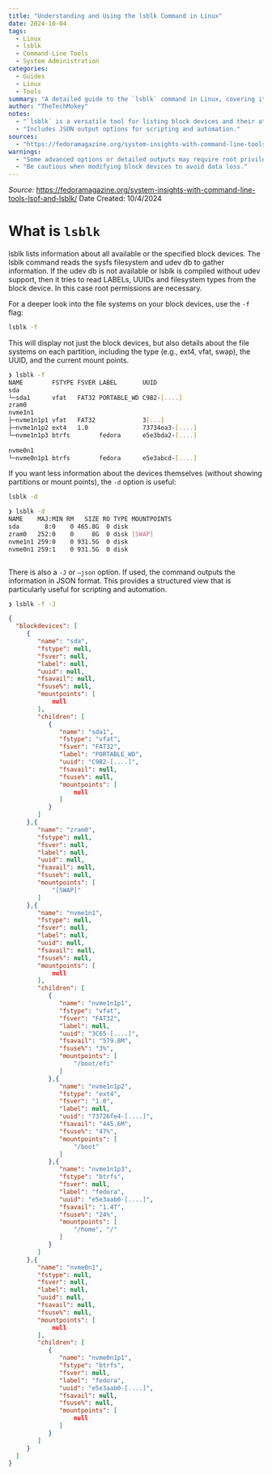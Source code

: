 ```yaml
---
title: "Understanding and Using the lsblk Command in Linux"
date: 2024-10-04
tags:
  - Linux
  - lsblk
  - Command-Line Tools
  - System Administration
categories:
  - Guides
  - Linux
  - Tools
summary: "A detailed guide to the `lsblk` command in Linux, covering its usage, options, and outputs for analyzing block devices and file systems."
author: "TheTechMokey"
notes:
  - "`lsblk` is a versatile tool for listing block devices and their attributes, such as file systems, mount points, and more."
  - "Includes JSON output options for scripting and automation."
sources:
  - "https://fedoramagazine.org/system-insights-with-command-line-tools-lsof-and-lsblk/"
warnings:
  - "Some advanced options or detailed outputs may require root privileges."
  - "Be cautious when modifying block devices to avoid data loss."
---
```



*Source:* https://fedoramagazine.org/system-insights-with-command-line-tools-lsof-and-lsblk/
Date Created: 10/4/2024
# What is `lsblk`
lsblk lists information about all available or the specified block devices. The lsblk  command reads the sysfs filesystem and udev db to gather information. If the udev db is not  available or lsblk is compiled without udev support, then it tries to read LABELs, UUIDs  and filesystem types from the block device. In this case root permissions are necessary.

For a deeper look into the file systems on your block devices, use the `-f` flag:
```bash
lsblk -f
```
This will display not just the block devices, but also details about the file systems on each partition, including the type (e.g., ext4, vfat, swap), the UUID, and the current mount points.

```bash
❯ lsblk -f  
NAME        FSTYPE FSVER LABEL       UUID                                 FSAVAIL FSUSE% MOUNTPOINTS  
sda                                                                                         
└─sda1      vfat   FAT32 PORTABLE_WD C9B2-[....]                                              
zram0                                                                                    [SWAP]  
nvme1n1                                                                                     
├─nvme1n1p1 vfat   FAT32             3[...]                             579.8M          3% /boot/efi  
├─nvme1n1p2 ext4   1.0               73734ea3-[....]                    445.6M         47% /boot  
└─nvme1n1p3 btrfs        fedora      e5e3bda2-[....]                    1.4T           24% /home  
                                                                                        /  
nvme0n1                                                                                     
└─nvme0n1p1 btrfs        fedora      e5e3abcd-[....]
```

If you want less information about the devices themselves (without showing partitions or mount points), the `-d` option is useful:
```bash
lsblk -d  
```
```sh
❯ lsblk -d  
NAME    MAJ:MIN RM   SIZE RO TYPE MOUNTPOINTS  
sda       8:0    0 465.8G  0 disk    
zram0   252:0    0     8G  0 disk [SWAP]  
nvme1n1 259:0    0 931.5G  0 disk    
nvme0n1 259:1    0 931.5G  0 disk
```


```sh

```

There is also a `-J` or `–json` option. If used, the command outputs the information in JSON format. This provides a structured view that is particularly useful for scripting and automation.

```sh
❯ lsblk -f -J  
```
```json
{  
  "blockdevices": [  
     {  
        "name": "sda",  
        "fstype": null,  
        "fsver": null,  
        "label": null,  
        "uuid": null,  
        "fsavail": null,  
        "fsuse%": null,  
        "mountpoints": [  
            null  
        ],  
        "children": [  
           {  
              "name": "sda1",  
              "fstype": "vfat",  
              "fsver": "FAT32",  
              "label": "PORTABLE_WD",  
              "uuid": "C9B2-[....]",  
              "fsavail": null,  
              "fsuse%": null,  
              "mountpoints": [  
                  null  
              ]  
           }  
        ]  
     },{  
        "name": "zram0",  
        "fstype": null,  
        "fsver": null,  
        "label": null,  
        "uuid": null,  
        "fsavail": null,  
        "fsuse%": null,  
        "mountpoints": [  
            "[SWAP]"  
        ]  
     },{  
        "name": "nvme1n1",  
        "fstype": null,  
        "fsver": null,  
        "label": null,  
        "uuid": null,  
        "fsavail": null,  
        "fsuse%": null,  
        "mountpoints": [  
            null  
        ],  
        "children": [  
           {  
              "name": "nvme1n1p1",  
              "fstype": "vfat",  
              "fsver": "FAT32",  
              "label": null,  
              "uuid": "3C65-[....]",  
              "fsavail": "579.8M",  
              "fsuse%": "3%",  
              "mountpoints": [  
                  "/boot/efi"  
              ]  
           },{  
              "name": "nvme1n1p2",  
              "fstype": "ext4",  
              "fsver": "1.0",  
              "label": null,  
              "uuid": "73726fe4-[....]",  
              "fsavail": "445.6M",  
              "fsuse%": "47%",  
              "mountpoints": [  
                  "/boot"  
              ]  
           },{  
              "name": "nvme1n1p3",  
              "fstype": "btrfs",  
              "fsver": null,  
              "label": "fedora",  
              "uuid": "e5e3aab0-[....]",  
              "fsavail": "1.4T",  
              "fsuse%": "24%",  
              "mountpoints": [  
                  "/home", "/"  
              ]  
           }  
        ]  
     },{  
        "name": "nvme0n1",  
        "fstype": null,  
        "fsver": null,  
        "label": null,  
        "uuid": null,  
        "fsavail": null,  
        "fsuse%": null,  
        "mountpoints": [  
            null  
        ],  
        "children": [  
           {  
              "name": "nvme0n1p1",  
              "fstype": "btrfs",  
              "fsver": null,  
              "label": "fedora",  
              "uuid": "e5e3aab0-[....]",  
              "fsavail": null,  
              "fsuse%": null,  
              "mountpoints": [  
                  null  
              ]  
           }  
        ]  
     }  
  ]  
}

```